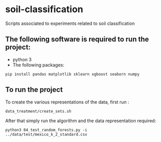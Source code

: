 # soil-classification
Scripts associated to experiments related to soil classification


## The following software is required to run the project:
* python 3
* The following packages:
```
pip install pandas matplotlib sklearn xgboost seaborn numpy
```

## To run the project
To create the various representations of the data, first run :
```
data_treatment/create_sets.sh	
```
After that simply run the algorithm and the data representation required:
```
python3 04_test_random_forests.py -i ../data/test/mexico_k_2_standard.csv
```
